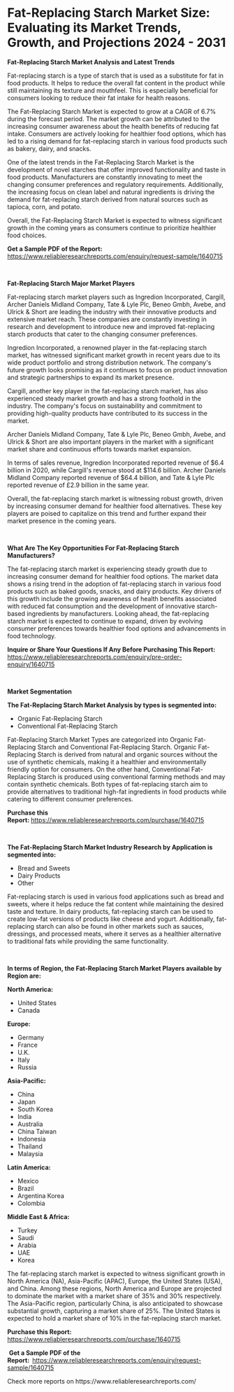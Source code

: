 <p><h1>Fat-Replacing Starch Market Size: Evaluating its Market Trends, Growth, and Projections 2024 - 2031</h1></p><p><strong>Fat-Replacing Starch Market Analysis and Latest Trends</strong></p>
<p><p>Fat-replacing starch is a type of starch that is used as a substitute for fat in food products. It helps to reduce the overall fat content in the product while still maintaining its texture and mouthfeel. This is especially beneficial for consumers looking to reduce their fat intake for health reasons.</p><p>The Fat-Replacing Starch Market is expected to grow at a CAGR of 6.7% during the forecast period. The market growth can be attributed to the increasing consumer awareness about the health benefits of reducing fat intake. Consumers are actively looking for healthier food options, which has led to a rising demand for fat-replacing starch in various food products such as bakery, dairy, and snacks.</p><p>One of the latest trends in the Fat-Replacing Starch Market is the development of novel starches that offer improved functionality and taste in food products. Manufacturers are constantly innovating to meet the changing consumer preferences and regulatory requirements. Additionally, the increasing focus on clean label and natural ingredients is driving the demand for fat-replacing starch derived from natural sources such as tapioca, corn, and potato.</p><p>Overall, the Fat-Replacing Starch Market is expected to witness significant growth in the coming years as consumers continue to prioritize healthier food choices.</p></p>
<p><strong>Get a Sample PDF of the Report:&nbsp;</strong> <a href="https://www.reliableresearchreports.com/enquiry/request-sample/1640715">https://www.reliableresearchreports.com/enquiry/request-sample/1640715</a></p>
<p>&nbsp;</p>
<p><strong>Fat-Replacing Starch Major Market Players</strong></p>
<p><p>Fat-replacing starch market players such as Ingredion Incorporated, Cargill, Archer Daniels Midland Company, Tate & Lyle Plc, Beneo Gmbh, Avebe, and Ulrick & Short are leading the industry with their innovative products and extensive market reach. These companies are constantly investing in research and development to introduce new and improved fat-replacing starch products that cater to the changing consumer preferences.</p><p>Ingredion Incorporated, a renowned player in the fat-replacing starch market, has witnessed significant market growth in recent years due to its wide product portfolio and strong distribution network. The company's future growth looks promising as it continues to focus on product innovation and strategic partnerships to expand its market presence.</p><p>Cargill, another key player in the fat-replacing starch market, has also experienced steady market growth and has a strong foothold in the industry. The company's focus on sustainability and commitment to providing high-quality products have contributed to its success in the market.</p><p>Archer Daniels Midland Company, Tate & Lyle Plc, Beneo Gmbh, Avebe, and Ulrick & Short are also important players in the market with a significant market share and continuous efforts towards market expansion.</p><p>In terms of sales revenue, Ingredion Incorporated reported revenue of $6.4 billion in 2020, while Cargill's revenue stood at $114.6 billion. Archer Daniels Midland Company reported revenue of $64.4 billion, and Tate & Lyle Plc reported revenue of £2.9 billion in the same year.</p><p>Overall, the fat-replacing starch market is witnessing robust growth, driven by increasing consumer demand for healthier food alternatives. These key players are poised to capitalize on this trend and further expand their market presence in the coming years.</p></p>
<p>&nbsp;</p>
<p><strong>What Are The Key Opportunities For Fat-Replacing Starch Manufacturers?</strong></p>
<p><p>The fat-replacing starch market is experiencing steady growth due to increasing consumer demand for healthier food options. The market data shows a rising trend in the adoption of fat-replacing starch in various food products such as baked goods, snacks, and dairy products. Key drivers of this growth include the growing awareness of health benefits associated with reduced fat consumption and the development of innovative starch-based ingredients by manufacturers. Looking ahead, the fat-replacing starch market is expected to continue to expand, driven by evolving consumer preferences towards healthier food options and advancements in food technology.</p></p>
<p><strong>Inquire or Share Your Questions If Any Before Purchasing This Report:</strong> <a href="https://www.reliableresearchreports.com/enquiry/pre-order-enquiry/1640715">https://www.reliableresearchreports.com/enquiry/pre-order-enquiry/1640715</a></p>
<p>&nbsp;</p>
<p><strong>Market Segmentation</strong></p>
<p><strong>The Fat-Replacing Starch Market Analysis by types is segmented into:</strong></p>
<p><ul><li>Organic Fat-Replacing Starch</li><li>Conventional Fat-Replacing Starch</li></ul></p>
<p><p>Fat-Replacing Starch Market Types are categorized into Organic Fat-Replacing Starch and Conventional Fat-Replacing Starch. Organic Fat-Replacing Starch is derived from natural and organic sources without the use of synthetic chemicals, making it a healthier and environmentally friendly option for consumers. On the other hand, Conventional Fat-Replacing Starch is produced using conventional farming methods and may contain synthetic chemicals. Both types of fat-replacing starch aim to provide alternatives to traditional high-fat ingredients in food products while catering to different consumer preferences.</p></p>
<p><strong>Purchase this Report:&nbsp;</strong><a href="https://www.reliableresearchreports.com/purchase/1640715">https://www.reliableresearchreports.com/purchase/1640715</a></p>
<p>&nbsp;</p>
<p><strong>The Fat-Replacing Starch Market Industry Research by Application is segmented into:</strong></p>
<p><ul><li>Bread and Sweets</li><li>Dairy Products</li><li>Other</li></ul></p>
<p><p>Fat-replacing starch is used in various food applications such as bread and sweets, where it helps reduce the fat content while maintaining the desired taste and texture. In dairy products, fat-replacing starch can be used to create low-fat versions of products like cheese and yogurt. Additionally, fat-replacing starch can also be found in other markets such as sauces, dressings, and processed meats, where it serves as a healthier alternative to traditional fats while providing the same functionality.</p></p>
<p>&nbsp;</p>
<p><strong>In terms of Region, the Fat-Replacing Starch Market Players available by Region are:</strong></p>
<p>
    <p> <strong> North America: </strong>
        <ul>
            <li>United States</li>
            <li>Canada</li>
        </ul>
        </p> 
    <p> <strong> Europe: </strong>
        <ul>
            <li>Germany</li>
            <li>France</li>
            <li>U.K.</li>
            <li>Italy</li>
            <li>Russia</li>
        </ul>
        </p> 
    <p> <strong> Asia-Pacific: </strong>
        <ul>
            <li>China</li>
            <li>Japan</li>
            <li>South Korea</li>
            <li>India</li>
            <li>Australia</li>
            <li>China Taiwan</li>
            <li>Indonesia</li>
            <li>Thailand</li>
            <li>Malaysia</li>
        </ul>
        </p> 
    <p> <strong> Latin America: </strong>
        <ul>
            <li>Mexico</li>
            <li>Brazil</li>
            <li>Argentina Korea</li>
            <li>Colombia</li>
        </ul>
        </p> 
    <p> <strong> Middle East & Africa: </strong>
        <ul>
            <li>Turkey</li>
            <li>Saudi</li>
            <li>Arabia</li>
            <li>UAE</li>
            <li>Korea</li>
        </ul>
    </p>
    </p>
<p><p>The fat-replacing starch market is expected to witness significant growth in North America (NA), Asia-Pacific (APAC), Europe, the United States (USA), and China. Among these regions, North America and Europe are projected to dominate the market with a market share of 35% and 30% respectively. The Asia-Pacific region, particularly China, is also anticipated to showcase substantial growth, capturing a market share of 25%. The United States is expected to hold a market share of 10% in the fat-replacing starch market.</p></p>
<p><strong>Purchase this Report: </strong><a href="https://www.reliableresearchreports.com/purchase/1640715">https://www.reliableresearchreports.com/purchase/1640715</a></p>
<p>&nbsp;<strong>Get a Sample PDF of the Report:&nbsp;&nbsp;</strong><a href="https://www.reliableresearchreports.com/enquiry/request-sample/1640715">https://www.reliableresearchreports.com/enquiry/request-sample/1640715</a></p>
<p><strong></strong></p>
<p>Check more reports on https://www.reliableresearchreports.com/</p>